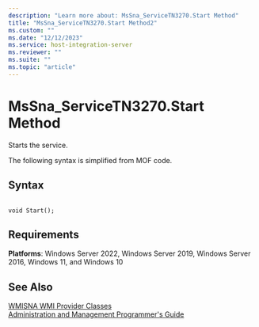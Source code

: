 ```yaml
---
description: "Learn more about: MsSna_ServiceTN3270.Start Method"
title: "MsSna_ServiceTN3270.Start Method2"
ms.custom: ""
ms.date: "12/12/2023"
ms.service: host-integration-server
ms.reviewer: ""
ms.suite: ""
ms.topic: "article"
---
```

# MsSna_ServiceTN3270.Start Method
Starts the service.  
  
 The following syntax is simplified from MOF code.  
  
## Syntax  
  
```  
  
void Start();  
```  
  
## Requirements  
 **Platforms**: Windows Server 2022, Windows Server 2019, Windows Server 2016, Windows 11, and Windows 10  
  
## See Also  
 [WMISNA WMI Provider Classes](../core/wmisna-wmi-provider-classes2.md)   
 [Administration and Management Programmer's Guide](./administration-and-management-programmer-s-guide2.md)
